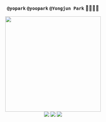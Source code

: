 <div align="center">
  <h3><code>@yopark</code> <code>@yoopark</code> <code>@Yongjun Park</code> 🙇‍♂️🙇‍♂️</h2>
  <img height="300px" src="https://media.wired.com/photos/5c57c3e3ce277c2cb23d575b/4:3/w_2749,h_2062,c_limit/Culture_Facebook_TheSocialNetwork.jpg" />
  <br />
  <img src="http://mazassumnida.wtf/api/mini/generate_badge?boj=yopark"/> <img src="https://img.shields.io/badge/-I'm%20a%20night%20%F0%9F%A6%89-grey?style=flat-square" /> <img src="https://img.shields.io/badge/-Be%20a%20specialist%20first.-informational?style=flat-square" />
</div>

